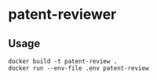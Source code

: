 # patent-reviewer

## Usage
```
docker build -t patent-review .
docker run --env-file .env patent-review
```
